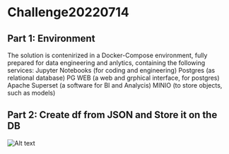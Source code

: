 # Challenge20220714

## Part 1: Environment
The solution is contenirized in a Docker-Compose environment, fully prepared for data engineering and anlytics, containing the following services:
  Jupyter Notebooks (for coding and engineering)
  Postgres (as relational database)
  PG WEB (a web and grphical interface, for postgres)
  Apache Superset (a software for BI and Analycis)
  MINIO (to store objects, such as models)

## Part 2: Create df from JSON and Store it on the DB
![Alt text](/Challenge20220714/part2.png)
